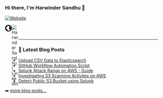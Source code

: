 ### Hi there, I'm Harwinder Sandhu 👋

[![Website](https://img.shields.io/website?label=logsec.cloud&style=for-the-badge&url=https%3A%2F%2Fwww.logsec.cloud)](https://www.logsec.cloud)

[<img align="left" alt="logsec.cloud" width="22px" src="https://raw.githubusercontent.com/iconic/open-iconic/master/svg/globe.svg" />][logsec.cloud]
[<img align="left" alt="Harwinder Sandhu | LinkedIn" width="22px" src="https://cdn.jsdelivr.net/npm/simple-icons@v3/icons/linkedin.svg" />][linkedin]

<br />
<br />

---   

### 📕 Latest Blog Posts

<!-- BLOG-POST-LIST:START -->
- [Upload CSV Data to Elasticsearch](https://www.logsec.cloud/posts/upload-csv-to-elastic/)
- [GitHub Workflow Automation Script](https://www.logsec.cloud/posts/git-workflow-automation/)
- [Splunk Attack Range on AWS - Guide](https://www.logsec.cloud/posts/splunk-range-setup/)
- [Investigating S3 Scanning Activites on AWS](https://www.logsec.cloud/posts/investigating-on-aws/)
- [Detect Public S3 Bucket using Splunk](https://www.logsec.cloud/posts/detect-public-s3-bucket-using-splunk/)
<!-- BLOG-POST-LIST:END -->

➡️ [more blog posts...](https://www.logsec.cloud/)


[logsec.cloud]: https://www.logsec.cloud
[linkedin]: https://linkedin.com/in/harwinder.sandhu
